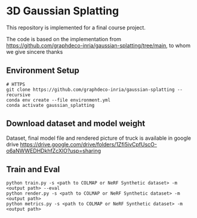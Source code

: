 # 3D Gaussian Splatting

This repository is implemented for a final course project.

The code is based on the implementation from https://github.com/graphdeco-inria/gaussian-splatting/tree/main, to whom we give sincere thanks

## Environment Setup

```
# HTTPS
git clone https://github.com/graphdeco-inria/gaussian-splatting --recursive
conda env create --file environment.yml
conda activate gaussian_splatting
```

## Download dataset and model weight

Dataset, final model file and rendered picture of truck is available in google drive https://drive.google.com/drive/folders/1Zfi5ivCpfUscO-o6aNWWEDHDkhfZcXlO?usp=sharing

## Train and Eval

```
python train.py -s <path to COLMAP or NeRF Synthetic dataset> -m <output path> --eval
python render.py -s <path to COLMAP or NeRF Synthetic dataset> -m <output path>
python metrics.py -s <path to COLMAP or NeRF Synthetic dataset> -m <output path>
```
